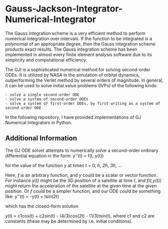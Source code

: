 # Gauss-Jackson-Integrator-Numerical-Integrator


The Gauss integration scheme is a very efficient method to perform numerical integration over intervals. If the function to be integrated is a polynomial of an appropriate degree, then the Gauss integration scheme products exact results. 
The Gauss integration scheme has been implemented in almost every finite element analysis software due to its simplicity and computational efficiency.

The GJI is a sophisticated numerical method for solving second-order ODEs. It is utilized by NASA in the simulation of orbital dynamics, outperforming the Verlet method by several orders of magnitude. In general, it can be used to solve initial value problems (IVPs) of the following kinds: 

    - solve a single second-order ODE
    - solve a system of second-order ODEs
    - solve a system of first-order ODEs, by first writing as a system of second order ODE

  In the following repository, I have provided implementations of GJ Numerical Integrators in Python.  



## Additional Information

The GJ ODE solver attempts to numerically solve a second-order ordinary differential equation in the form: y''(t) = f(t, y(t))

for the value of the function _y_ at times _t_ = 0, _h_, _2h_, _3h_, ...

Here, _f_ is an arbitrary function, and _y_ could be a scalar or vector function. For instance _y(t)_ might be the 3D position of a satellite at time _t_, and _f(t,y(t))_ might return the acceleration of the satellite at the given time at the given position. Or _f_ could be a simpler function, and our ODE could be something like: y''(t) = -y(t) + tsin(2t)

which has the closed-form solution

y(t) = c1cos(t) + c2sin(t) - (4/3)cos(2t) - (1/3)tsin(t), where c1 and c2 are constants (these may be determined by i.e. initial conditions). 


